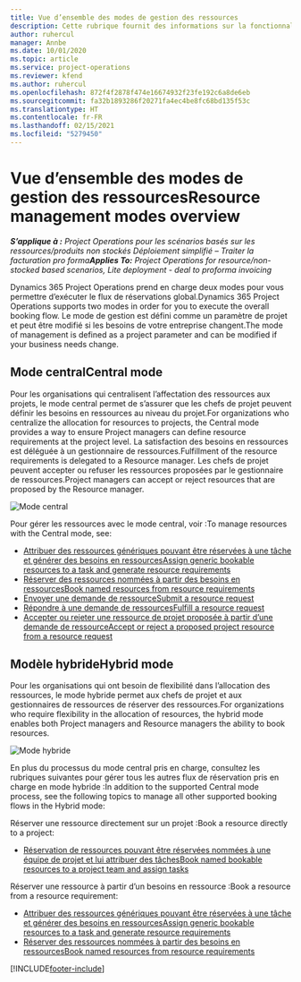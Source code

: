 ```yaml
---
title: Vue d’ensemble des modes de gestion des ressources
description: Cette rubrique fournit des informations sur la fonctionnalité de gestion des ressources dans Dynamics 365 Project Operations.
author: ruhercul
manager: Annbe
ms.date: 10/01/2020
ms.topic: article
ms.service: project-operations
ms.reviewer: kfend
ms.author: ruhercul
ms.openlocfilehash: 872f4f2878f474e16674932f23fe192c6a8de6eb
ms.sourcegitcommit: fa32b1893286f20271fa4ec4be8fc68bd135f53c
ms.translationtype: HT
ms.contentlocale: fr-FR
ms.lasthandoff: 02/15/2021
ms.locfileid: "5279450"
---
```

# <a name="resource-management-modes-overview"></a><span data-ttu-id="7e1b5-103">Vue d’ensemble des modes de gestion des ressources</span><span class="sxs-lookup"><span data-stu-id="7e1b5-103">Resource management modes overview</span></span>

<span data-ttu-id="7e1b5-104">_**S’applique à :** Project Operations pour les scénarios basés sur les ressources/produits non stockés Déploiement simplifié – Traiter la facturation pro forma_</span><span class="sxs-lookup"><span data-stu-id="7e1b5-104">_**Applies To:** Project Operations for resource/non-stocked based scenarios, Lite deployment - deal to proforma invoicing_</span></span>


<span data-ttu-id="7e1b5-105">Dynamics 365 Project Operations prend en charge deux modes pour vous permettre d’exécuter le flux de réservations global.</span><span class="sxs-lookup"><span data-stu-id="7e1b5-105">Dynamics 365 Project Operations supports two modes in order for you to execute the overall booking flow.</span></span> <span data-ttu-id="7e1b5-106">Le mode de gestion est défini comme un paramètre de projet et peut être modifié si les besoins de votre entreprise changent.</span><span class="sxs-lookup"><span data-stu-id="7e1b5-106">The mode of management is defined as a project parameter and can be modified if your business needs change.</span></span>    

## <a name="central-mode"></a><span data-ttu-id="7e1b5-107">Mode central</span><span class="sxs-lookup"><span data-stu-id="7e1b5-107">Central mode</span></span>
<span data-ttu-id="7e1b5-108">Pour les organisations qui centralisent l’affectation des ressources aux projets, le mode central permet de s’assurer que les chefs de projet peuvent définir les besoins en ressources au niveau du projet.</span><span class="sxs-lookup"><span data-stu-id="7e1b5-108">For organizations who centralize the allocation for resources to projects, the Central mode provides a way to ensure Project managers can define resource requirements at the project level.</span></span> <span data-ttu-id="7e1b5-109">La satisfaction des besoins en ressources est déléguée à un gestionnaire de ressources.</span><span class="sxs-lookup"><span data-stu-id="7e1b5-109">Fulfillment of the resource requirements is delegated to a Resource manager.</span></span> <span data-ttu-id="7e1b5-110">Les chefs de projet peuvent accepter ou refuser les ressources proposées par le gestionnaire de ressources.</span><span class="sxs-lookup"><span data-stu-id="7e1b5-110">Project managers can accept or reject resources that are proposed by the Resource manager.</span></span>

![Mode central](./media/resource-management-central.png)

<span data-ttu-id="7e1b5-112">Pour gérer les ressources avec le mode central, voir :</span><span class="sxs-lookup"><span data-stu-id="7e1b5-112">To manage resources with the Central mode, see:</span></span>

- [<span data-ttu-id="7e1b5-113">Attribuer des ressources génériques pouvant être réservées à une tâche et générer des besoins en ressources</span><span class="sxs-lookup"><span data-stu-id="7e1b5-113">Assign generic bookable resources to a task and generate resource requirements</span></span>](https://docs.microsoft.com/dynamics365/project-service/assign-generic-bookable-resource)
- [<span data-ttu-id="7e1b5-114">Réserver des ressources nommées à partir des besoins en ressources</span><span class="sxs-lookup"><span data-stu-id="7e1b5-114">Book named resources from resource requirements</span></span>](https://docs.microsoft.com/dynamics365/project-service/book-named-resource)
- [<span data-ttu-id="7e1b5-115">Envoyer une demande de ressource</span><span class="sxs-lookup"><span data-stu-id="7e1b5-115">Submit a resource request</span></span>](https://docs.microsoft.com/dynamics365/project-service/submit-resource-request)
- [<span data-ttu-id="7e1b5-116">Répondre à une demande de ressources</span><span class="sxs-lookup"><span data-stu-id="7e1b5-116">Fulfill a resource request</span></span>](https://docs.microsoft.com/dynamics365/project-service/resource-management-fulfill-requests)
- [<span data-ttu-id="7e1b5-117">Accepter ou rejeter une ressource de projet proposée à partir d’une demande de ressource</span><span class="sxs-lookup"><span data-stu-id="7e1b5-117">Accept or reject a proposed project resource from a resource request</span></span>](https://docs.microsoft.com/dynamics365/project-service/accept-reject-proposed-resource)

## <a name="hybrid-mode"></a><span data-ttu-id="7e1b5-118">Modèle hybride</span><span class="sxs-lookup"><span data-stu-id="7e1b5-118">Hybrid mode</span></span>
<span data-ttu-id="7e1b5-119">Pour les organisations qui ont besoin de flexibilité dans l’allocation des ressources, le mode hybride permet aux chefs de projet et aux gestionnaires de ressources de réserver des ressources.</span><span class="sxs-lookup"><span data-stu-id="7e1b5-119">For organizations who require flexibility in the allocation of resources, the hybrid mode enables both Project managers and Resource managers the ability to book resources.</span></span>

![Mode hybride](./media/resource-management-hybrid.png)

<span data-ttu-id="7e1b5-121">En plus du processus du mode central pris en charge, consultez les rubriques suivantes pour gérer tous les autres flux de réservation pris en charge en mode hybride :</span><span class="sxs-lookup"><span data-stu-id="7e1b5-121">In addition to the supported Central mode process, see the following topics to manage all other supported booking flows in the Hybrid mode:</span></span>

<span data-ttu-id="7e1b5-122">Réserver une ressource directement sur un projet :</span><span class="sxs-lookup"><span data-stu-id="7e1b5-122">Book a resource directly to a project:</span></span>
- [<span data-ttu-id="7e1b5-123">Réservation de ressources pouvant être réservées nommées à une équipe de projet et lui attribuer des tâches</span><span class="sxs-lookup"><span data-stu-id="7e1b5-123">Book named bookable resources to a project team and assign tasks</span></span>](https://docs.microsoft.com/dynamics365/project-service/assign-named-bookable-resource)

<span data-ttu-id="7e1b5-124">Réserver une ressource à partir d’un besoins en ressource :</span><span class="sxs-lookup"><span data-stu-id="7e1b5-124">Book a resource from a resource requirement:</span></span>
- [<span data-ttu-id="7e1b5-125">Attribuer des ressources génériques pouvant être réservées à une tâche et générer des besoins en ressources</span><span class="sxs-lookup"><span data-stu-id="7e1b5-125">Assign generic bookable resources to a task and generate resource requirements</span></span>](https://docs.microsoft.com/dynamics365/project-service/assign-generic-bookable-resource)
- [<span data-ttu-id="7e1b5-126">Réserver des ressources nommées à partir des besoins en ressources</span><span class="sxs-lookup"><span data-stu-id="7e1b5-126">Book named resources from resource requirements</span></span>](https://docs.microsoft.com/dynamics365/project-service/book-named-resource)


[!INCLUDE[footer-include](../includes/footer-banner.md)]